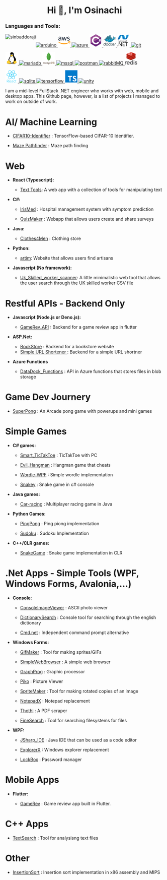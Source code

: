 

<h1 align="center">Hi 👋, I'm Osinachi</h1>


<h3 align="left">Languages and Tools:</h3>

<p><img align="left" src="https://github-readme-stats.vercel.app/api/top-langs?username=sinbaddoraji&show_icons=true&locale=en&layout=compact" alt="sinbaddoraji" /></p>

<p align="left"> 
 <a href="https://www.arduino.cc/" target="_blank" rel="noreferrer"> <img src="https://cdn.worldvectorlogo.com/logos/arduino-1.svg" alt="arduino" width="40" height="40"/> </a> 
 <a href="https://aws.amazon.com" target="_blank" rel="noreferrer"> <img src="https://raw.githubusercontent.com/devicons/devicon/master/icons/amazonwebservices/amazonwebservices-original-wordmark.svg" alt="aws" width="40" height="40"/> </a> 
 <a href="https://azure.microsoft.com/en-in/" target="_blank" rel="noreferrer"> <img src="https://www.vectorlogo.zone/logos/microsoft_azure/microsoft_azure-icon.svg" alt="azure" width="40" height="40"/> </a> 
 <a href="https://www.w3schools.com/cs/" target="_blank" rel="noreferrer"> <img src="https://raw.githubusercontent.com/devicons/devicon/master/icons/csharp/csharp-original.svg" alt="csharp" width="40" height="40"/> </a> 
 <a href="https://www.docker.com/" target="_blank" rel="noreferrer"> <img src="https://raw.githubusercontent.com/devicons/devicon/master/icons/docker/docker-original-wordmark.svg" alt="docker" width="40" height="40"/> </a> 
 <a href="https://dotnet.microsoft.com/" target="_blank" rel="noreferrer"> <img src="https://raw.githubusercontent.com/devicons/devicon/master/icons/dot-net/dot-net-original-wordmark.svg" alt="dotnet" width="40" height="40"/> </a> 
 <a href="https://git-scm.com/" target="_blank" rel="noreferrer"> <img src="https://www.vectorlogo.zone/logos/git-scm/git-scm-icon.svg" alt="git" width="40" height="40"/> </a> 

 
 <a href="https://www.linux.org/" target="_blank" rel="noreferrer"> <img src="https://raw.githubusercontent.com/devicons/devicon/master/icons/linux/linux-original.svg" alt="linux" width="40" height="40"/> </a> 
 <a href="https://mariadb.org/" target="_blank" rel="noreferrer"> <img src="https://www.vectorlogo.zone/logos/mariadb/mariadb-icon.svg" alt="mariadb" width="40" height="40"/> </a> 
 <a href="https://www.mongodb.com/" target="_blank" rel="noreferrer"> <img src="https://raw.githubusercontent.com/devicons/devicon/master/icons/mongodb/mongodb-original-wordmark.svg" alt="mongodb" width="40" height="40"/> </a> 
 <a href="https://www.microsoft.com/en-us/sql-server" target="_blank" rel="noreferrer"> <img src="https://www.svgrepo.com/show/303229/microsoft-sql-server-logo.svg" alt="mssql" width="40" height="40"/> </a> 
 <a href="https://postman.com" target="_blank" rel="noreferrer"> <img src="https://www.vectorlogo.zone/logos/getpostman/getpostman-icon.svg" alt="postman" width="40" height="40"/> </a> 
 <a href="https://www.rabbitmq.com" target="_blank" rel="noreferrer"> <img src="https://www.vectorlogo.zone/logos/rabbitmq/rabbitmq-icon.svg" alt="rabbitMQ" width="40" height="40"/> </a> 
 <a href="https://redis.io" target="_blank" rel="noreferrer"> <img src="https://raw.githubusercontent.com/devicons/devicon/master/icons/redis/redis-original-wordmark.svg" alt="redis" width="40" height="40"/> </a> 

 
 <a href="https://reactjs.org/" target="_blank" rel="noreferrer"> <img src="https://raw.githubusercontent.com/devicons/devicon/master/icons/react/react-original-wordmark.svg" alt="react" width="40" height="40"/> </a> 
 <a href="https://www.sqlite.org/" target="_blank" rel="noreferrer"> <img src="https://www.vectorlogo.zone/logos/sqlite/sqlite-icon.svg" alt="sqlite" width="40" height="40"/> </a> 
 <a href="https://www.tensorflow.org" target="_blank" rel="noreferrer"> <img src="https://www.vectorlogo.zone/logos/tensorflow/tensorflow-icon.svg" alt="tensorflow" width="40" height="40"/> </a> 
 <a href="https://www.typescriptlang.org/" target="_blank" rel="noreferrer"> <img src="https://raw.githubusercontent.com/devicons/devicon/master/icons/typescript/typescript-original.svg" alt="typescript" width="40" height="40"/> </a>
 <a href="https://unity.com/" target="_blank" rel="noreferrer"> <img src="https://www.vectorlogo.zone/logos/unity3d/unity3d-icon.svg" alt="unity" width="40" height="40"/> </a> </p>


 <p> I am a mid-level FullStack .NET engineer who works with web, mobile and desktop apps. This Github page, however, is a list of projects I managed to work on outside of work. 


# AI/ Machine Learning

- <a href="https://github.com/sinbaddoraji/CIFAR10-Identifier">CIFAR10-Identifier</a> : TensorFlow-based CIFAR-10 Identifier.

- <a href="https://github.com/sinbaddoraji/Maze">Maze Pathfinder</a> : Maze path finding
      
# Web

   - <b>React (Typescript):</b>
   
      - <a href="https://github.com/sinbaddoraji/text-tools">Text Tools</a>: A web app with a collection of tools for manipulating text

  - <b>C#:</b>

    - <a href="https://github.com/sinbaddoraji/IrisMed">IrisMed</a> : Hospital management system with symptom prediction

    - <a href="https://github.com/sinbaddoraji/QuizMaker">QuizMaker</a> : Webapp that allows users create and share surveys


  - <b>Java:</b>

    - <a href="https://github.com/sinbaddoraji/Clothes4Men">Clothes4Men</a> : Clothing store

  - <b>Python:</b>

    - <a href="https://github.com/sinbaddoraji/artim">artim</a>: Website that allows users find artisans
  
  - <b>Javascript (No framework):</b>
    - <a href="https://github.com/sinbaddoraji/Uk_Skilled_worker_scanner">Uk_Skilled_worker_scanner</a>: A little minimalistic web tool that allows the user search through the UK skilled worker CSV file


# Restful APIs - Backend Only

  - <b>Javascript (Node.js or Deno.js):</b>

    - <a href="https://github.com/sinbaddoraji/GameRev_API">GameRev_API</a> : Backend for a game review app in flutter

  - <b>ASP.Net:</b>

    - <a href="https://github.com/sinbaddoraji/BookStore">BookStore</a> : Backend for a bookstore website
    - <a href="https://github.com/sinbaddoraji/BookStore">Simple URL Shortener </a> : Backend for a simple URL shortner


  - <b>Azure Functions</b>
      - <a href="https://github.com/sinbaddoraji/DataDock_Functions">DataDock_Functions</a> : API in Azure functions that stores files in blob storage


# Game Dev Journery


 - <a href="https://github.com/sinbaddoraji/SuperPong">SuperPong</a> : An Arcade pong game with powerups and mini games

# Simple Games

  - <b>C# games:</b>

      - <a href="https://github.com/sinbaddoraji/Smart_TicTakToe">Smart_TicTakToe</a> : TicTakToe with PC

      - <a href="https://github.com/sinbaddoraji/Evil_Hangman">Evil_Hangman</a> : Hangman game that cheats

      - <a href="https://github.com/sinbaddoraji/Wordle-WPF">Wordle-WPF</a> : Simple wordle implementation

      - <a href="https://github.com/sinbaddoraji/Snakey">Snakey</a> : Snake game in c# console

  - <b>Java games:</b>

      - <a href="https://github.com/sinbaddoraji/Car-racing">Car-racing</a> : Multiplayer racing game in Java

  - <b>Python Games:</b>

      - <a href="https://github.com/sinbaddoraji/PingPong">PingPong</a> : Ping piong implementation

      - <a href="https://github.com/sinbaddoraji/Sudoku">Sudoku</a> : Sudoku Implementation


  - <b>C++/CLR games:</b>

    - <a href="https://github.com/sinbaddoraji/SnakeGame">SnakeGame</a> : Snake game implementation in CLR

# .Net Apps - Simple Tools (WPF, Windows Forms, Avalonia,...)

  - <b>Console:</b>

      - <a href="https://github.com/sinbaddoraji/ConsoleImageViewer">ConsoleImageViewer</a> : ASCII photo viewer

      - <a href="https://github.com/sinbaddoraji/DictionarySearch">DictionarySearch</a> : Console tool for searching through the english dictionary

      - <a href="https://github.com/sinbaddoraji/Cmd.net">Cmd.net</a> : Independent command prompt alternative 


  - <b>Windows Forms:</b>

    - <a href="https://github.com/sinbaddoraji/GifMaker">GifMaker</a> : Tool for making sprites/GIFs
   
    - <a href="https://github.com/sinbaddoraji/SimpleWebBrowser">SimpleWebBrowser</a> : A simple web browser

    - <a href="https://github.com/sinbaddoraji/GraphProg">GraphProg</a> : Graphic processor

    - <a href="https://github.com/sinbaddoraji/Piko">Piko</a> : Picture Viewer

    - <a href="https://github.com/sinbaddoraji/SpriteMaker">SpriteMaker</a> : Tool for making rotated copies of an image                                                                                                        

    - <a href="https://github.com/sinbaddoraji/NotepadX">NotepadX</a> : Notepad replacement
  
    - <a href="https://github.com/sinbaddoraji/Thothi">Thothi</a> : A PDF scraper
  
    - <a href="https://github.com/sinbaddoraji/FineSearch">FineSearch</a> : Tool for searching filesystems for files

  - <b>WPF:</b>

    - <a href="https://github.com/sinbaddoraji/JSharp_IDE">JSharp_IDE</a> : Java IDE that can be used as a code editor
    
    - <a href="https://github.com/sinbaddoraji/ExplorerX">ExplorerX</a> : Windows explorer replacement

    - <a href="https://github.com/sinbaddoraji/LockBox">LockBox</a> : Password manager

# Mobile Apps

  - <b>Flutter:</b>

    - <a href="https://github.com/sinbaddoraji/GameRev">GameRev</a> : Game review app built in Flutter.


# C++ Apps

  - <a href="https://github.com/sinbaddoraji/TextSearch">TextSearch</a> : Tool for analysisng text files



# Other

  - <a href="https://github.com/sinbaddoraji/InsertionSort">InsertionSort</a> : Insertion sort implementation in x86 assembly and MIPS


